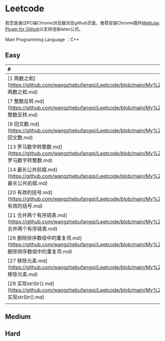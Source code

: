 # Leetcode

若您是通过PC端Chrome浏览器浏览github页面，推荐安装Chrome插件[MathJax Plugin for Github](https://chrome.google.com/webstore/detail/mathjax-plugin-for-github/ioemnmodlmafdkllaclgeombjnmnbima)以支持渲染latex公式。

Main Programming Language ：C++

## Easy

| #                                                            |
| :----------------------------------------------------------- |
| [1 两数之和](https://github.com/wangzhebufangqi/Leetcode/blob/main/My%20Solution/1 两数之和.md) |
| [7 整数反转.md](https://github.com/wangzhebufangqi/Leetcode/blob/main/My%20Solution/7 整数反转.md) |
| [9 回文数.md](https://github.com/wangzhebufangqi/Leetcode/blob/main/My%20Solution/9 回文数.md) |
| [13 罗马数字转整数.md](https://github.com/wangzhebufangqi/Leetcode/blob/main/My%20Solution/13 罗马数字转整数.md) |
| [14 最长公共前缀.md](https://github.com/wangzhebufangqi/Leetcode/blob/main/My%20Solution/14 最长公共前缀.md) |
| [20 有效的括号.md](https://github.com/wangzhebufangqi/Leetcode/blob/main/My%20Solution/20 有效的括号.md) |
| [21 合并两个有序链表.md](https://github.com/wangzhebufangqi/Leetcode/blob/main/My%20Solution/21 合并两个有序链表.md) |
| [26 删除排序数组中的重复项.md](https://github.com/wangzhebufangqi/Leetcode/blob/main/My%20Solution/26 删除排序数组中的重复项.md) |
| [27 移除元素.md](https://github.com/wangzhebufangqi/Leetcode/blob/main/My%20Solution/27 移除元素.md) |
| [28 实现strStr().md](https://github.com/wangzhebufangqi/Leetcode/blob/main/My%20Solution/28 实现strStr().md) |
|                                                              |


## Medium



## Hard